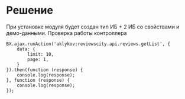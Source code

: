 # Решение
При установке модуля будет создан тип ИБ + 2 ИБ со свойствами и демо-данными.
Проверка работы контроллера

```
BX.ajax.runAction('aklykov:reviewscity.api.reviews.getList', {
    data: {
        limit: 10,
        page: 1,
    }
}).then(function (response) {
    console.log(response);		
}, function (response) {
    console.log(response);		
});
```